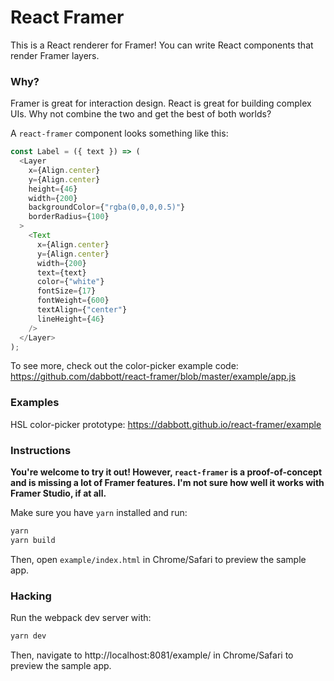 # React Framer

This is a React renderer for Framer! You can write React components that render Framer layers.

### Why?

Framer is great for interaction design. React is great for building complex UIs. Why not combine the two and get the best of both worlds?

A `react-framer` component looks something like this:

```js
const Label = ({ text }) => (
  <Layer
    x={Align.center}
    y={Align.center}
    height={46}
    width={200}
    backgroundColor={"rgba(0,0,0,0.5)"}
    borderRadius={100}
  >
    <Text
      x={Align.center}
      y={Align.center}
      width={200}
      text={text}
      color={"white"}
      fontSize={17}
      fontWeight={600}
      textAlign={"center"}
      lineHeight={46}
    />
  </Layer>
);
```

To see more, check out the color-picker example code: https://github.com/dabbott/react-framer/blob/master/example/app.js

### Examples

HSL color-picker prototype: https://dabbott.github.io/react-framer/example

### Instructions

**You're welcome to try it out! However, `react-framer` is a proof-of-concept and is missing a lot of Framer features. I'm not sure how well it works with Framer Studio, if at all.**

Make sure you have `yarn` installed and run:

```bash
yarn
yarn build
```

Then, open `example/index.html` in Chrome/Safari to preview the sample app.

### Hacking

Run the webpack dev server with:

```bash
yarn dev
```

Then, navigate to http://localhost:8081/example/ in Chrome/Safari to preview the sample app.
